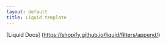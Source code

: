```yaml
---
layout: default
title: Liquid template
---
```


[Liquid Docs] (https://shopify.github.io/liquid/filters/append/)
